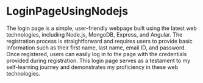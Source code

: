 # LoginPageUsingNodejs
The login page is a simple, user-friendly webpage built using the latest web technologies, including Node.js, MongoDB, Express, and Angular. The registration process is straightforward and requires users to provide basic information such as their first name, last name, email ID, and password. Once registered, users can easily log in to the page with the credentials provided during registration. This login page serves as a testament to my self-learning journey and demonstrates my proficiency in these web technologies.
